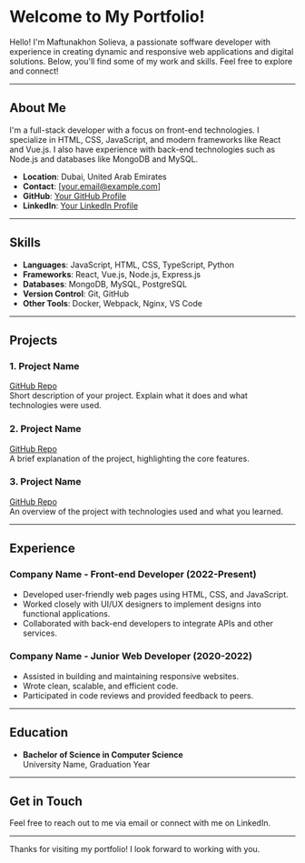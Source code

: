 # Welcome to My Portfolio!

Hello! I'm Maftunakhon Solieva, a passionate soffware developer with experience in creating dynamic and responsive web applications and digital solutions. Below, you'll find some of my work and skills. Feel free to explore and connect!

---

## About Me

I'm a full-stack developer with a focus on front-end technologies. I specialize in HTML, CSS, JavaScript, and modern frameworks like React and Vue.js. I also have experience with back-end technologies such as Node.js and databases like MongoDB and MySQL.

- **Location**: Dubai, United Arab Emirates
- **Contact**: [your.email@example.com]
- **GitHub**: [Your GitHub Profile]((https://github.com/msoliev))
- **LinkedIn**: [Your LinkedIn Profile](https://www.linkedin.com/in/yourusername)

---

## Skills

- **Languages**: JavaScript, HTML, CSS, TypeScript, Python
- **Frameworks**: React, Vue.js, Node.js, Express.js
- **Databases**: MongoDB, MySQL, PostgreSQL
- **Version Control**: Git, GitHub
- **Other Tools**: Docker, Webpack, Nginx, VS Code

---

## Projects

### 1. **Project Name**  
[GitHub Repo](https://github.com/yourusername/project-name)  
Short description of your project. Explain what it does and what technologies were used.

### 2. **Project Name**  
[GitHub Repo](https://github.com/yourusername/project-name)  
A brief explanation of the project, highlighting the core features.

### 3. **Project Name**  
[GitHub Repo](https://github.com/yourusername/project-name)  
An overview of the project with technologies used and what you learned.

---

## Experience

### **Company Name** - Front-end Developer (2022-Present)  
- Developed user-friendly web pages using HTML, CSS, and JavaScript.
- Worked closely with UI/UX designers to implement designs into functional applications.
- Collaborated with back-end developers to integrate APIs and other services.

### **Company Name** - Junior Web Developer (2020-2022)  
- Assisted in building and maintaining responsive websites.
- Wrote clean, scalable, and efficient code.
- Participated in code reviews and provided feedback to peers.

---

## Education

- **Bachelor of Science in Computer Science**  
  University Name, Graduation Year

---

## Get in Touch

Feel free to reach out to me via email or connect with me on LinkedIn.

---

Thanks for visiting my portfolio! I look forward to working with you.
